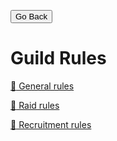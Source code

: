 <head>
<link rel="stylesheet" type="text/css" href="/css/main.css">
</head>

<button onclick="history.back()">Go Back</button>  

# Guild Rules  
[:bookmark_tabs: General rules](mainrules.md)  
  
[:muscle: Raid rules](raidrules.md)  

[:information_desk_person: Recruitment rules](recruitmentrules.md)  
